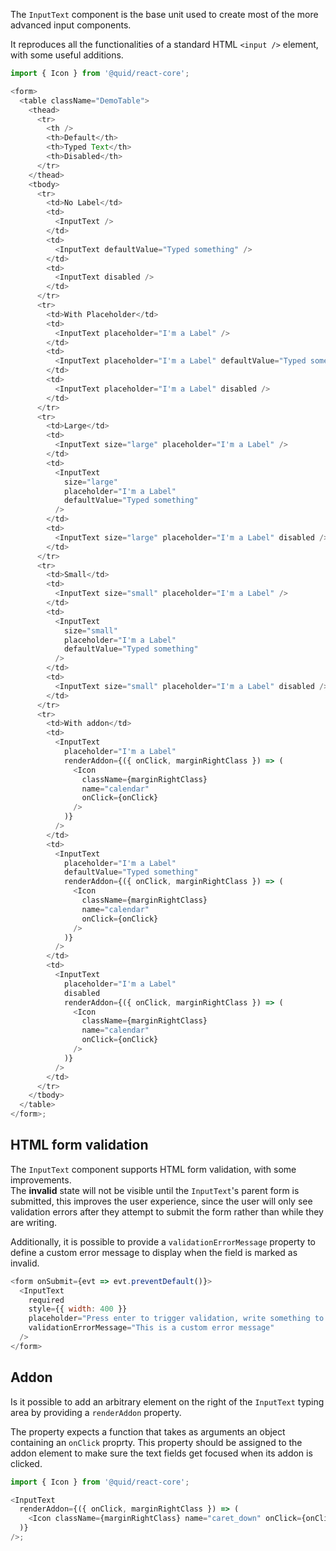 The `InputText` component is the base unit used to create most of the more
advanced input components.

It reproduces all the functionalities of a standard HTML `<input />` element,
with some useful additions.

```js
import { Icon } from '@quid/react-core';

<form>
  <table className="DemoTable">
    <thead>
      <tr>
        <th />
        <th>Default</th>
        <th>Typed Text</th>
        <th>Disabled</th>
      </tr>
    </thead>
    <tbody>
      <tr>
        <td>No Label</td>
        <td>
          <InputText />
        </td>
        <td>
          <InputText defaultValue="Typed something" />
        </td>
        <td>
          <InputText disabled />
        </td>
      </tr>
      <tr>
        <td>With Placeholder</td>
        <td>
          <InputText placeholder="I'm a Label" />
        </td>
        <td>
          <InputText placeholder="I'm a Label" defaultValue="Typed something" />
        </td>
        <td>
          <InputText placeholder="I'm a Label" disabled />
        </td>
      </tr>
      <tr>
        <td>Large</td>
        <td>
          <InputText size="large" placeholder="I'm a Label" />
        </td>
        <td>
          <InputText
            size="large"
            placeholder="I'm a Label"
            defaultValue="Typed something"
          />
        </td>
        <td>
          <InputText size="large" placeholder="I'm a Label" disabled />
        </td>
      </tr>
      <tr>
        <td>Small</td>
        <td>
          <InputText size="small" placeholder="I'm a Label" />
        </td>
        <td>
          <InputText
            size="small"
            placeholder="I'm a Label"
            defaultValue="Typed something"
          />
        </td>
        <td>
          <InputText size="small" placeholder="I'm a Label" disabled />
        </td>
      </tr>
      <tr>
        <td>With addon</td>
        <td>
          <InputText
            placeholder="I'm a Label"
            renderAddon={({ onClick, marginRightClass }) => (
              <Icon
                className={marginRightClass}
                name="calendar"
                onClick={onClick}
              />
            )}
          />
        </td>
        <td>
          <InputText
            placeholder="I'm a Label"
            defaultValue="Typed something"
            renderAddon={({ onClick, marginRightClass }) => (
              <Icon
                className={marginRightClass}
                name="calendar"
                onClick={onClick}
              />
            )}
          />
        </td>
        <td>
          <InputText
            placeholder="I'm a Label"
            disabled
            renderAddon={({ onClick, marginRightClass }) => (
              <Icon
                className={marginRightClass}
                name="calendar"
                onClick={onClick}
              />
            )}
          />
        </td>
      </tr>
    </tbody>
  </table>
</form>;
```

## HTML form validation

The `InputText` component supports HTML form validation, with some improvements.  
The **invalid** state will not be visible until the `InputText`'s parent form is
submitted, this improves the user experience, since the user will only see validation
errors after they attempt to submit the form rather than while they are writing.

Additionally, it is possible to provide a `validationErrorMessage` property to
define a custom error message to display when the field is marked as invalid.

```js
<form onSubmit={evt => evt.preventDefault()}>
  <InputText
    required
    style={{ width: 400 }}
    placeholder="Press enter to trigger validation, write something to reset"
    validationErrorMessage="This is a custom error message"
  />
</form>
```

## Addon

Is it possible to add an arbitrary element on the right of the `InputText` typing area
by providing a `renderAddon` property.

The property expects a function that takes as arguments an object containing an `onClick`
proprty. This property should be assigned to the addon element to make sure the
text fields get focused when its addon is clicked.

```js
import { Icon } from '@quid/react-core';

<InputText
  renderAddon={({ onClick, marginRightClass }) => (
    <Icon className={marginRightClass} name="caret_down" onClick={onClick} />
  )}
/>;
```
